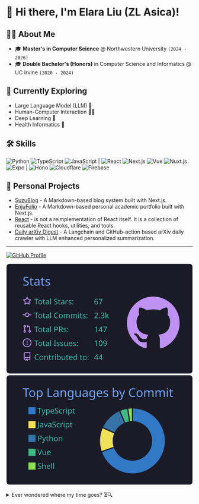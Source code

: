 # 👋 Hi there, I'm Elara Liu (ZL Asica)!

## 👩‍💻 About Me

- 🎓 **Master's in Computer Science** @ Northwestern University `(2024 - 2026)`
- 🎓 **Double Bachelor's (Honors)** in Computer Science and Informatics @ UC Irvine `(2020 - 2024)`

## 🌱 Currently Exploring

- Large Language Model (LLM) 🤖
- Human-Computer Interaction 🕵️‍♀️
- Deep Learning 🧠
- Health Informatics 🏥

## 🛠️ Skills

![Python][python-badge] ![TypeScript][typescript-badge] ![JavaScript][javascript-badge] |
![React][react-badge] ![Next.js][nextjs-badge] ![Vue][vue-badge] ![Nuxt.js][nuxt-badge] ![Expo][expo-badge] |
![Hono][hono-badge] ![Cloudflare][cloudflare-badge] ![Firebase][firebase-badge]

## 🧩 Personal Projects

- [SuzuBlog](https://github.com/ZL-Asica/SuzuBlog) - A Markdown-based blog system built with Next.js.
- [EnjuFolio](https://github.com/ZL-Asica/Enju-Portfolio) - A Markdown-based personal academic portfolio built with Next.js.
- [React](https://github.com/ZL-Asica/React) - is not a reimplementation of React itself. It is a collection of reusable React hooks, utilities, and tools.
- [Daily arXiv Digest](https://github.com/ZL-Asica/daily-arXiv-digest) - A Langchain and GitHub-action based arXiv daily crawler with LLM enhanced personalized summarization.

---

[![GitHub Profile][gh-profile-card]][gh-profile-card-link]

[![GitHub Stats][gh-stats]][gh-profile-card-link]  [![Top Languages][gh-languages]][gh-profile-card-link] 

<details>
  <summary>Ever wondered where my time goes? ⏳🔍</summary>

  [![GitHub Time][gh-time]][gh-profile-card-link] 

</details>

<!--
[gitHub-streak-img]: https://streak-stats.demolab.com?user=ZL-Asica&theme=ambient-gradient&hide_border=true&card_width=200&card_height=150&hide_total_contributions=true&hide_longest_streak=true
[streak-stats-link]: https://git.io/streak-stats

[github-stats-link]: https://github.com/anuraghazra/github-readme-stats
[github-stats-img]: https://github-readme-stats.vercel.app/api?username=zl-asica&show_icons=true&count_private=true&hide_title=true&hide_rank=true
[top-languages-img]: https://github-readme-stats.vercel.app/api/top-langs/?username=zl-asica&layout=compact&hide=css,liquid,scss
-->

[cloudflare-badge]: https://img.shields.io/badge/Cloudflare-F38020?logo=Cloudflare&logoColor=white
[expo-badge]: https://img.shields.io/badge/Expo-000020?logo=expo&logoColor=fff
[firebase-badge]: https://img.shields.io/badge/-Firebase-FFCA28?logo=firebase&logoColor=black
[gh-languages]: https://raw.githubusercontent.com/ZL-Asica/ZL-Asica/main/profile-summary-card-output/tokyonight/2-most-commit-language.svg
[gh-time]: https://raw.githubusercontent.com/ZL-Asica/ZL-Asica/main/profile-summary-card-output/tokyonight/4-productive-time.svg
[gh-profile-card]: https://github-profile-summary-cards.vercel.app/api/cards/profile-details?username=ZL-Asica&theme=tokyonight
[gh-profile-card-link]: https://raw.githubusercontent.com/ZL-Asica/ZL-Asica/main/profile-summary-card-output/tokyonight/0-profile-details.svg
[gh-stats]: https://raw.githubusercontent.com/ZL-Asica/ZL-Asica/main/profile-summary-card-output/tokyonight/3-stats.svg
[hono-badge]: https://img.shields.io/badge/Hono-E36002?logo=hono&logoColor=fff
[javascript-badge]: https://img.shields.io/badge/-JavaScript-F7DF1E?logo=javascript&logoColor=black
[nextjs-badge]: https://img.shields.io/badge/Next.js-black?logo=next.js&logoColor=white
[nuxt-badge]: https://img.shields.io/badge/Nuxt-002E3B?logo=nuxt&logoColor=#00DC82
[python-badge]: https://img.shields.io/badge/-Python-3776AB?logo=python&logoColor=ffffff
[react-badge]: https://img.shields.io/badge/-React-61DAFB?logo=react&logoColor=black
[typescript-badge]: https://img.shields.io/badge/-TypeScript-3178C6?logo=typescript&logoColor=white
[vue-badge]: https://img.shields.io/badge/Vue-4FC08D?logo=vuedotjs&logoColor=fff
